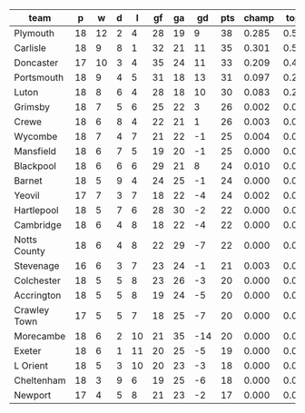 |     team     | p  | w  | d | l  | gf | ga | gd  | pts | champ | top2  | top3  | top4  |  5-7  | bot4  | bot3  | bot2  |
|--------------|----|----|---|----|----|----|-----|-----|-------|-------|-------|-------|-------|-------|-------|-------|
| Plymouth     | 18 | 12 | 2 |  4 | 28 | 19 |   9 |  38 | 0.285 | 0.517 | 0.693 | 0.816 | 0.146 | 0.000 | 0.000 | 0.000|
| Carlisle     | 18 |  9 | 8 |  1 | 32 | 21 |  11 |  35 | 0.301 | 0.521 | 0.699 | 0.823 | 0.141 | 0.000 | 0.000 | 0.000|
| Doncaster    | 17 | 10 | 3 |  4 | 35 | 24 |  11 |  33 | 0.209 | 0.407 | 0.591 | 0.730 | 0.203 | 0.000 | 0.000 | 0.000|
| Portsmouth   | 18 |  9 | 4 |  5 | 31 | 18 |  13 |  31 | 0.097 | 0.243 | 0.404 | 0.576 | 0.295 | 0.001 | 0.000 | 0.000|
| Luton        | 18 |  8 | 6 |  4 | 28 | 18 |  10 |  30 | 0.083 | 0.217 | 0.370 | 0.536 | 0.317 | 0.001 | 0.000 | 0.000|
| Grimsby      | 18 |  7 | 5 |  6 | 25 | 22 |   3 |  26 | 0.002 | 0.009 | 0.023 | 0.051 | 0.187 | 0.056 | 0.035 | 0.018|
| Crewe        | 18 |  6 | 8 |  4 | 22 | 21 |   1 |  26 | 0.003 | 0.010 | 0.025 | 0.055 | 0.210 | 0.048 | 0.031 | 0.017|
| Wycombe      | 18 |  7 | 4 |  7 | 21 | 22 |  -1 |  25 | 0.004 | 0.016 | 0.039 | 0.082 | 0.248 | 0.033 | 0.020 | 0.010|
| Mansfield    | 18 |  6 | 7 |  5 | 19 | 20 |  -1 |  25 | 0.000 | 0.003 | 0.010 | 0.024 | 0.121 | 0.106 | 0.068 | 0.040|
| Blackpool    | 18 |  6 | 6 |  6 | 29 | 21 |   8 |  24 | 0.010 | 0.034 | 0.082 | 0.153 | 0.322 | 0.016 | 0.010 | 0.005|
| Barnet       | 18 |  5 | 9 |  4 | 24 | 25 |  -1 |  24 | 0.000 | 0.002 | 0.006 | 0.017 | 0.081 | 0.159 | 0.107 | 0.063|
| Yeovil       | 17 |  7 | 3 |  7 | 18 | 22 |  -4 |  24 | 0.002 | 0.005 | 0.012 | 0.026 | 0.115 | 0.117 | 0.080 | 0.048|
| Hartlepool   | 18 |  5 | 7 |  6 | 28 | 30 |  -2 |  22 | 0.000 | 0.002 | 0.006 | 0.014 | 0.082 | 0.164 | 0.115 | 0.071|
| Cambridge    | 18 |  6 | 4 |  8 | 18 | 22 |  -4 |  22 | 0.000 | 0.001 | 0.004 | 0.010 | 0.073 | 0.176 | 0.124 | 0.077|
| Notts County | 18 |  6 | 4 |  8 | 22 | 29 |  -7 |  22 | 0.000 | 0.001 | 0.002 | 0.004 | 0.043 | 0.270 | 0.197 | 0.128|
| Stevenage    | 16 |  6 | 3 |  7 | 23 | 24 |  -1 |  21 | 0.003 | 0.010 | 0.024 | 0.051 | 0.165 | 0.078 | 0.051 | 0.029|
| Colchester   | 18 |  5 | 5 |  8 | 23 | 26 |  -3 |  20 | 0.000 | 0.000 | 0.001 | 0.005 | 0.035 | 0.318 | 0.241 | 0.162|
| Accrington   | 18 |  5 | 5 |  8 | 19 | 24 |  -5 |  20 | 0.000 | 0.001 | 0.003 | 0.009 | 0.054 | 0.225 | 0.163 | 0.101|
| Crawley Town | 17 |  5 | 5 |  7 | 18 | 25 |  -7 |  20 | 0.000 | 0.000 | 0.002 | 0.005 | 0.039 | 0.292 | 0.224 | 0.148|
| Morecambe    | 18 |  6 | 2 | 10 | 21 | 35 | -14 |  20 | 0.000 | 0.000 | 0.000 | 0.001 | 0.012 | 0.483 | 0.399 | 0.295|
| Exeter       | 18 |  6 | 1 | 11 | 20 | 25 |  -5 |  19 | 0.000 | 0.001 | 0.002 | 0.003 | 0.032 | 0.324 | 0.248 | 0.162|
| L Orient     | 18 |  5 | 3 | 10 | 20 | 23 |  -3 |  18 | 0.000 | 0.000 | 0.000 | 0.001 | 0.014 | 0.482 | 0.394 | 0.292|
| Cheltenham   | 18 |  3 | 9 |  6 | 19 | 25 |  -6 |  18 | 0.000 | 0.001 | 0.001 | 0.004 | 0.029 | 0.344 | 0.263 | 0.178|
| Newport      | 17 |  4 | 5 |  8 | 21 | 23 |  -2 |  17 | 0.000 | 0.001 | 0.002 | 0.006 | 0.039 | 0.306 | 0.230 | 0.154|
